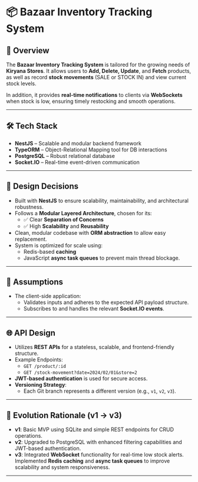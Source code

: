 # 📦 Bazaar Inventory Tracking System

## 🧾 Overview

The **Bazaar Inventory Tracking System** is tailored for the growing needs of **Kiryana Stores**. It allows users to **Add, Delete, Update**, and **Fetch** products, as well as record **stock movements** (SALE or STOCK IN) and view current stock levels.

In addition, it provides **real-time notifications** to clients via **WebSockets** when stock is low, ensuring timely restocking and smooth operations.

---

## 🛠️ Tech Stack

- **NestJS** – Scalable and modular backend framework
- **TypeORM** – Object-Relational Mapping tool for DB interactions
- **PostgreSQL** – Robust relational database
- **Socket.IO** – Real-time event-driven communication

---

## 📐 Design Decisions

- Built with **NestJS** to ensure scalability, maintainability, and architectural robustness.
- Follows a **Modular Layered Architecture**, chosen for its:
  - ✅ Clear **Separation of Concerns**
  - ✅ High **Scalability** and **Reusability**
- Clean, modular codebase with **ORM abstraction** to allow easy replacement.
- System is optimized for scale using:
  - Redis-based **caching**
  - JavaScript **async task queues** to prevent main thread blockage.

---

## 📌 Assumptions

- The client-side application:
  - Validates inputs and adheres to the expected API payload structure.
  - Subscribes to and handles the relevant **Socket.IO events**.

---

## 🌐 API Design

- Utilizes **REST APIs** for a stateless, scalable, and frontend-friendly structure.
- Example Endpoints:
  - `GET /product/:id`
  - `GET /stock-movement?date=2024/02/01&store=2`
- **JWT-based authentication** is used for secure access.
- **Versioning Strategy**:
  - Each Git branch represents a different version (e.g., `v1`, `v2`, `v3`).

---

## 🔁 Evolution Rationale (v1 → v3)

- **v1**: Basic MVP using SQLite and simple REST endpoints for CRUD operations.
- **v2**: Upgraded to PostgreSQL with enhanced filtering capabilities and JWT-based authentication.
- **v3**: Integrated **WebSocket** functionality for real-time low stock alerts. Implemented **Redis caching** and **async task queues** to improve scalability and system responsiveness.

---

